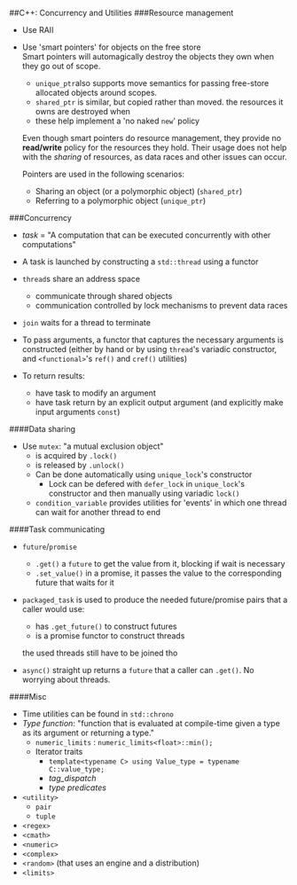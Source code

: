 ##C++: Concurrency and Utilities
###Resource management
* Use RAII
* Use 'smart pointers' for objects on the free store  
Smart pointers will automagically destroy the objects they own when they go out of scope.
	* `unique_ptr`also supports move semantics for passing free-store allocated objects around scopes.
	* `shared_ptr` is similar, but copied rather than moved. the resources it owns are destroyed when 
	* these help implement a 'no naked `new`' policy  

	Even though smart pointers do resource management, they provide no **read/write** policy for the resources they hold. Their usage does not help with the *sharing* of resources, as data races and other issues can occur.  
	
	Pointers are used in the following scenarios:  
	
	* Sharing an object (or a polymorphic object) (`shared_ptr`)
	* Referring to a polymorphic object (`unique_ptr`)  

###Concurrency
* *task* = "A computation that can be executed concurrently with other computations"  
* A task is launched by constructing a `std::thread` using a functor
* `thread`s share an address space
	* communicate through shared objects
	* communication controlled by lock mechanisms to prevent data races
* `join` waits for a thread to terminate  

* To pass arguments, a functor that captures the necessary arguments is constructed (either by hand or by using `thread`'s variadic constructor, and `<functional>`'s `ref()` and `cref()` utilities)
* To return results:
	* have task to modify an argument
	* have task return by an explicit output argument (and explicitly make input arguments `const`)  

####Data sharing
* Use `mutex`: "a mutual exclusion object"
	* is acquired by `.lock()`
	* is released by `.unlock()`
	* Can be done automatically using `unique_lock`'s constructor
		* Lock can be defered with `defer_lock` in `unique_lock`'s constructor and then manually using variadic `lock()`
	* `condition_variable` provides utilities for 'events' in which one thread can wait for another thread to end  

####Task communicating
* `future`/`promise`
	* `.get()` a `future` to get the value from it, blocking if wait is necessary
	* `.set_value()` in a promise, it passes the value to the corresponding future that waits for it
* `packaged_task` is used to produce the needed future/promise pairs that a caller would use:  
	* has `.get_future()` to construct futures
	* is a promise functor to construct threads  

	the used threads still have to be joined tho

* `async()` straight up returns a `future` that a caller can `.get()`. No worrying about threads.  

####Misc
* Time utilities can be found in `std::chrono`
* *Type function*: "function that is evaluated at compile-time given a type as its argument or returning a type."
	* `numeric_limits` : `numeric_limits<float>::min();`
	* Iterator traits
		* `template<typename C> using Value_type = typename C::value_type;`
		* *tag_dispatch*
		* *type predicates*
* `<utility>`
	* `pair`
	* `tuple`
* `<regex>`
* `<cmath>`
* `<numeric>`
* `<complex>`
* `<random>` (that uses an engine and a distribution)
* `<limits>`